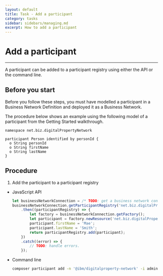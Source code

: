 ```yaml
---
layout: default
title: Task - Add a participant
category: tasks
sidebar: sidebars/managing.md
excerpt: How to add a participant
---
```


# Add a participant

---

A participant can be added to a participant registry using either the API or the
command line.

## Before you start

Before you follow these steps, you must have modelled a participant in a Business
Network Definition and deployed it as a Business Network.

The procedure below shows an example using the following model of a participant
from the Getting Started walkthrough.

```
namespace net.biz.digitalPropertyNetwork

participant Person identified by personId {
  o String personId
  o String firstName
  o String lastName
}
```

## Procedure

1. Add the participant to a participant registry
  * JavaScript API

    ```javascript
    let businessNetworkConnection = /* TODO: get a business network connection */
    businessNetworkConnection.getParticipantRegistry('net.biz.digitalPropertyNetwork')
        .then((participantRegistry) => {
            let factory = businessNetworkConnection.getFactory();
            let participant = factory.newResource('net.biz.digitalPropertyNetwork', 'Person', 'mae@biznet.org');
            participant.firstName = 'Mae';
            participant.lastName = 'Smith';
            return participantRegistry.add(participant);
        })
        .catch((error) => {
            // TODO: handle errors.
        });

    ```

  * Command line

    ```bash
    composer participant add -n '@ibm/digitalproperty-network' -i admin -s Xurw3yU9zI0l -d '{"$class":"net.biz.digitalPropertyNetwork.Person","personId":"mae@biznet.org","firstName":"Mae","lastName":"Smith"}'
    ```
